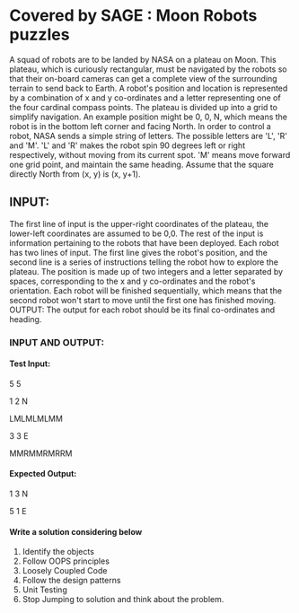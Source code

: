 # Covered by SAGE : Moon Robots puzzles
A squad of robots are to be landed by NASA on a plateau on Moon. This plateau, which is curiously rectangular, must be navigated by the robots so that their on-board cameras can get a complete view of the surrounding terrain to send back to Earth.
A robot's position and location is represented by a combination of x and y co-ordinates and a letter representing one of the four cardinal compass points. The plateau is divided up into a grid to simplify navigation. An example position might be 0, 0, N, which means the robot is in the bottom left corner and facing North.
In order to control a robot, NASA sends a simple string of letters. The possible letters are 'L', 'R' and 'M'. 'L' and 'R' makes the robot spin 90 degrees left or right respectively, without moving from its current spot. 'M' means move forward one grid point, and maintain the same heading.
Assume that the square directly North from (x, y) is (x, y+1).
## INPUT:
The first line of input is the upper-right coordinates of the plateau, the lower-left coordinates are assumed to be 0,0.
The rest of the input is information pertaining to the robots that have been deployed. Each robot has two lines of input. The first line gives the robot's position, and the second line is a series of instructions telling the robot how to explore the plateau.
The position is made up of two integers and a letter separated by spaces, corresponding to the x and y co-ordinates and the robot's orientation.
Each robot will be finished sequentially, which means that the second robot won't start to move until the first one has finished moving.
OUTPUT:
The output for each robot should be its final co-ordinates and heading.

### INPUT AND OUTPUT:
#### Test Input:
5 5

1 2 N

LMLMLMLMM

3 3 E

MMRMMRMRRM
#### Expected Output:
1 3 N

5 1 E

#### Write a solution considering below
1. Identify the objects
2. Follow OOPS principles
3. Loosely Coupled Code
4. Follow the design patterns
5. Unit Testing
6. Stop Jumping to solution and think about the problem.